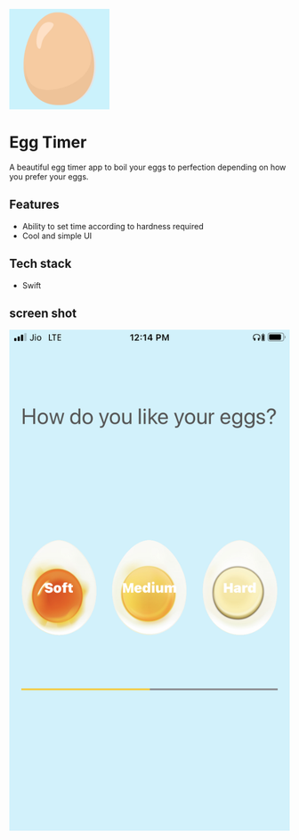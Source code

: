 ![App Brewery Banner](Documentation/180.png)

# Egg Timer
A beautiful egg timer app to boil your eggs to perfection depending on how you prefer your eggs.
## Features
- Ability to set time according to hardness required
- Cool and simple UI

## Tech stack
- Swift

## screen shot

![End Banner](Documentation/IMG_6395.png)

